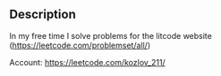 ## Description
In my free time I solve problems for the litcode website (https://leetcode.com/problemset/all/)

Account: https://leetcode.com/kozlov_211/



